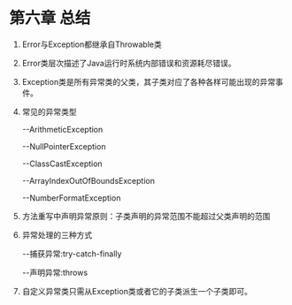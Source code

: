 # 第六章 总结

1. Error与Exception都继承自Throwable类

2. Error类层次描述了Java运行时系统内部错误和资源耗尽错误。

3. Exception类是所有异常类的父类，其子类对应了各种各样可能出现的异常事件。

4. 常见的异常类型

   --ArithmeticException

   --NullPointerException

   --ClassCastException

   --ArrayIndexOutOfBoundsException

   --NumberFormatException

5. 方法重写中声明异常原则：子类声明的异常范围不能超过父类声明的范围

6. 异常处理的三种方式

   --捕获异常:try-catch-finally

   --声明异常:throws

7. 自定义异常类只需从Exception类或者它的子类派生一个子类即可。